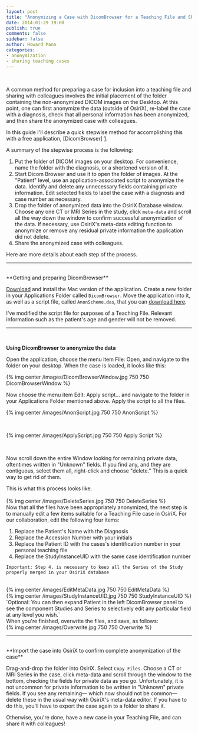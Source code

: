 ```yaml
---
layout: post
title: "Anonymizing a Case with DicomBrowser for a Teaching File and Sharing with Colleagues"
date: 2014-01-29 19:00
publish: true
comments: false
sidebar: false
author: Howard Mann
categories:
- anonymization
- sharing teaching cases
---
```

</br>

A common method for preparing a case for inclusion into a teaching file and sharing with colleagues involves the initial placement of the folder containing the non-anonymized DICOM images on the Desktop. At this point, one can first anonymize the data (outside of OsiriX), re-label the case with a diagnosis, check that all personal information has been anonymized, and then share the anonymized case with colleagues.

In this guide I'll describe a quick stepwise method for accomplishing this with a free application, [DicomBrowser] [1]. 

[1]: http://nrg.wustl.edu/software/dicom-browser

<!-- more -->

A summary of the stepwise process is the following:

1. Put the folder of DICOM images on your desktop. For convenience, name the folder with the diagnosis, or a shortened version of it.
2. Start Dicom Browser and use it to open the folder of images. At the "Patient" level, use an application-associated script to anonymize the data. Identify and delete any unnecessary fields containing private information. Edit selected fields to label the case with a diagnosis and case number as necessary.
3. Drop the folder of anonymized data into the OsiriX Database window. Choose any one CT or MRI Series in the study, click `meta-data` and scroll all the way down the window to confirm successful anonymization of the data. If necessary, use OsiriX's meta-data editing function to anonymize or remove any residual private information the application did not delete.
4. Share the anonymized case with colleagues.

Here are more details about each step of the process. 

---
<br/>
**Getting and preparing DicomBrowser**

[Download][2] and install the Mac version of the application. Create a new folder in your Applications Folder called `DicomBrowser`. Move the application into it, as well as a script file, called `AnonScheme.das`, that you can [download here][3]. 

[2]: http://nrg.wustl.edu/software/dicom-browser
[3]: http://chestradiologists.org/AnonScheme.das

I've modified the script file for purposes of a Teaching File. Relevant information such as the patient's age and gender will not be removed. 

---

<br/>

**Using DicomBrowser to anonymize the data**

Open the application, choose the menu item File: Open, and navigate to the folder on your desktop. When the case is loaded, it looks like this:

{% img center /images/DicomBrowserWindow.jpg 750 750 DicomBrowserWindow %}

Now choose the menu item Edit: Apply script... and navigate to the folder in your Applications Folder mentioned above. Apply the script to all the files. 

{% img center /images/AnonScript.jpg 750 750 AnonScript %}

<br/>
   
 {% img center /images/ApplyScript.jpg 750 750 Apply Script %}
   
   <br/>
   
 Now scroll down the entire Window looking for remaining private data, oftentimes written in "Unknown" fields. If you find any, and they are contiguous, select them all, right-click and choose "delete." This is a quick way to get rid of them.
 
 This is what this process looks like.
 <br/>
 <br/>
  {% img center /images/DeleteSeries.jpg 750 750 DeleteSeries %}
   <br/>
 Now that all the files have been appropriately anonymized, the next step is to manually edit a few items suitable for a Teaching File case in OsiriX. For our collaboration, edit the following four items:
   
   1. Replace the Patient's Name with the Diagnosis
   2. Replace the Accession Number with your initials
   3. Replace the Patient ID with the cases's identification number in your personal teaching file
   4. Replace the StudyInstanceUID with the same case identification number

`Important: Step 4. is necessary to keep all the Series of the Study properly merged in your OsiriX database`

<br/>
{% img center /images/EditMetaData.jpg 750 750 EditMetaData %}

<br/>
{% img center /images/StudyInstanceUID.jpg 750 750 StudyInstanceUID %}

<br/>
`Optional: You can then expand Patient in the left DicomBrowser panel to see the component Studies and Series to selectively edit any particular field at any level you wish.`

<br/>
When you're finished, overwrite the files, and save, as follows:

<br/>
{% img center /images/Overwrite.jpg 750 750 Overwrite %}

---
<br/>
**Import the case into OsiriX to confirm complete anonymization of the case**

Drag-and-drop the folder into OsiriX. Select `Copy Files`. Choose a CT or MRI Series in the case, click meta-data and scroll through the window to the bottom, checking the fields for private data as you go. Unfortunately, it is not uncommon for private information to be written in "Unknown" private fields. If you see any remaining— which now should not be common— delete these in the usual way with OsiriX's meta-data editor. If you have to do this, you'll have to export the case again to a folder to share it. 

Otherwise, you're done, have a new case in your Teaching File, and can share it with colleagues!













 









